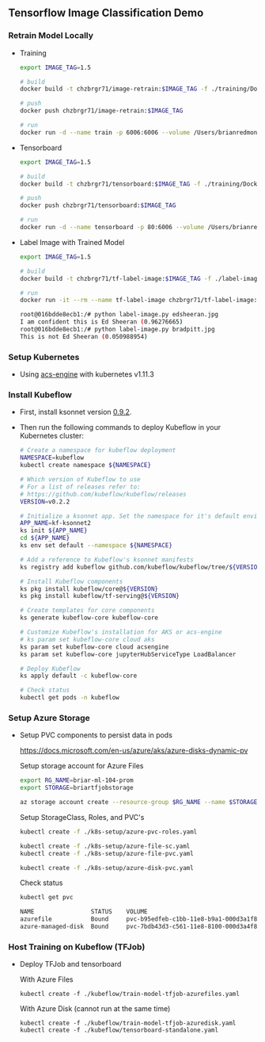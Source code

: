 ## Tensorflow Image Classification Demo


### Retrain Model Locally

* Training
    ```bash
    export IMAGE_TAG=1.5

    # build
    docker build -t chzbrgr71/image-retrain:$IMAGE_TAG -f ./training/Dockerfile ./training

    # push
    docker push chzbrgr71/image-retrain:$IMAGE_TAG

    # run
    docker run -d --name train -p 6006:6006 --volume /Users/brianredmond/gopath/src/github.com/chzbrgr71/image-classification/tf-output:/tmp/tensorflow --volume /Users/brianredmond/gopath/src/github.com/chzbrgr71/image-classification/tf-output:/tf-output chzbrgr71/image-retrain:$IMAGE_TAG
    ```

* Tensorboard
    ```bash
    export IMAGE_TAG=1.5

    # build
    docker build -t chzbrgr71/tensorboard:$IMAGE_TAG -f ./training/Dockerfile.tensorboard ./training

    # push
    docker push chzbrgr71/tensorboard:$IMAGE_TAG

    # run
    docker run -d --name tensorboard -p 80:6006 --volume /Users/brianredmond/gopath/src/github.com/chzbrgr71/image-classification/tf-output:/tf-output chzbrgr71/tensorboard:$IMAGE_TAG
    ```

* Label Image with Trained Model
    ```bash
    export IMAGE_TAG=1.5

    # build
    docker build -t chzbrgr71/tf-label-image:$IMAGE_TAG -f ./label-image/Dockerfile ./label-image

    # run
    docker run -it --rm --name tf-label-image chzbrgr71/tf-label-image:$IMAGE_TAG

    root@016bdde8ecb1:/# python label-image.py edsheeran.jpg
    I am confident this is Ed Sheeran (0.96276665)
    root@016bdde8ecb1:/# python label-image.py bradpitt.jpg
    This is not Ed Sheeran (0.050988954)
    ```

### Setup Kubernetes

* Using [acs-engine](https://github.com/Azure/acs-engine) with kubernetes v1.11.3


### Install Kubeflow

* First, install ksonnet version [0.9.2](https://ksonnet.io/#get-started).
* Then run the following commands to deploy Kubeflow in your Kubernetes cluster:

    ```bash
    # Create a namespace for kubeflow deployment
    NAMESPACE=kubeflow
    kubectl create namespace ${NAMESPACE}

    # Which version of Kubeflow to use
    # For a list of releases refer to:
    # https://github.com/kubeflow/kubeflow/releases
    VERSION=v0.2.2

    # Initialize a ksonnet app. Set the namespace for it's default environment.
    APP_NAME=kf-ksonnet2
    ks init ${APP_NAME}
    cd ${APP_NAME}
    ks env set default --namespace ${NAMESPACE}

    # Add a reference to Kubeflow's ksonnet manifests
    ks registry add kubeflow github.com/kubeflow/kubeflow/tree/${VERSION}/kubeflow

    # Install Kubeflow components
    ks pkg install kubeflow/core@${VERSION}
    ks pkg install kubeflow/tf-serving@${VERSION}

    # Create templates for core components
    ks generate kubeflow-core kubeflow-core

    # Customize Kubeflow's installation for AKS or acs-engine
    # ks param set kubeflow-core cloud aks
    ks param set kubeflow-core cloud acsengine
    ks param set kubeflow-core jupyterHubServiceType LoadBalancer

    # Deploy Kubeflow
    ks apply default -c kubeflow-core

    # Check status
    kubectl get pods -n kubeflow
    ```


### Setup Azure Storage

* Setup PVC components to persist data in pods

    https://docs.microsoft.com/en-us/azure/aks/azure-disks-dynamic-pv 

    Setup storage account for Azure Files
    ```bash
    export RG_NAME=briar-ml-104-prom
    export STORAGE=briartfjobstorage

    az storage account create --resource-group $RG_NAME --name $STORAGE --sku Standard_LRS
    ```

    Setup StorageClass, Roles, and PVC's
    ```bash
    kubectl create -f ./k8s-setup/azure-pvc-roles.yaml

    kubectl create -f ./k8s-setup/azure-file-sc.yaml
    kubectl create -f ./k8s-setup/azure-file-pvc.yaml

    kubectl create -f ./k8s-setup/azure-disk-pvc.yaml
    ```

    Check status
    ```bash
    kubectl get pvc

    NAME                STATUS    VOLUME                                     CAPACITY   ACCESS MODES   STORAGECLASS   AGE
    azurefile           Bound     pvc-b95edfeb-c1bb-11e8-b9a1-000d3a1f8011   5Gi        RWX            kfazurefile    10s
    azure-managed-disk  Bound     pvc-7bdb43d3-c561-11e8-8100-000d3a4f8d42   5Gi        RWO            managed-premium    7h
    ```


### Host Training on Kubeflow (TFJob)

* Deploy TFJob and tensorboard

    With Azure Files
    ```
    kubectl create -f ./kubeflow/train-model-tfjob-azurefiles.yaml
    ```

    With Azure Disk (cannot run at the same time)
    ```
    kubectl create -f ./kubeflow/train-model-tfjob-azuredisk.yaml
    kubectl create -f ./kubeflow/tensorboard-standalone.yaml
    ```